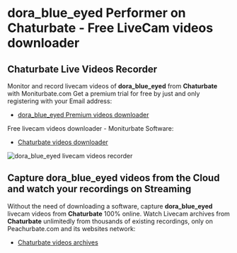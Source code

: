 # dora_blue_eyed Performer on Chaturbate - Free LiveCam videos downloader

## Chaturbate Live Videos Recorder

Monitor and record livecam videos of **dora_blue_eyed** from **Chaturbate** with Moniturbate.com
Get a premium trial for free by just and only registering with your Email address:
* [dora_blue_eyed Premium videos downloader](https://moniturbate.com/request-demo-licence-key.html)

Free livecam videos downloader - Moniturbate Software:
* [Chaturbate videos downloader](https://moniturbate.com/moniturbate-download-software.html)

![dora_blue_eyed livecam videos recorder](https://peachurnet.com/templates/moniturbate-software.png)


## Capture dora_blue_eyed videos from the Cloud and watch your recordings on Streaming

Without the need of downloading a software, capture **dora_blue_eyed** livecam videos from **Chaturbate** 100% online.
Watch Livecam archives from **Chaturbate** unlimitedly from thousands of existing recordings, only on Peachurbate.com and its websites network:
* [Chaturbate videos archives](https://peachurnet.com/)